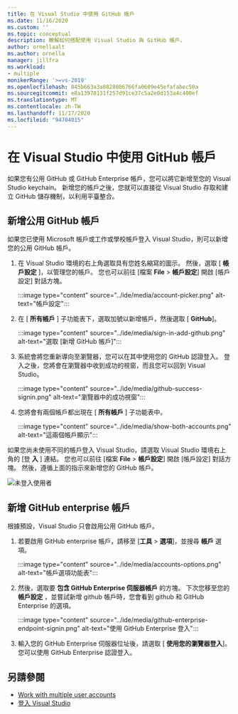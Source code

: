 ```yaml
---
title: 在 Visual Studio 中使用 GitHub 帳戶
ms.date: 11/16/2020
ms.custom: ''
ms.topic: conceptual
description: 瞭解如何搭配使用 Visual Studio 與 GitHub 帳戶。
author: ornellaalt
ms.author: ornella
manager: jillfra
ms.workload:
- multiple
monikerRange: '>=vs-2019'
ms.openlocfilehash: 845b663a3a0828806766fa0609e45efafabec50a
ms.sourcegitcommit: e8a13978131f257d91ce37c5a2e0d153a4c400ef
ms.translationtype: MT
ms.contentlocale: zh-TW
ms.lasthandoff: 11/17/2020
ms.locfileid: "94704015"
---
```

# <a name="work-with-github-accounts-in-visual-studio"></a>在 Visual Studio 中使用 GitHub 帳戶

如果您有公用 GitHub 或 GitHub Enterprise 帳戶，您可以將它新增至您的 Visual Studio keychain。 新增您的帳戶之後，您就可以直接從 Visual Studio 存取和建立 GitHub 儲存機制，以利用平臺整合。

## <a name="adding-public-github-accounts"></a>新增公用 GitHub 帳戶

如果您已使用 Microsoft 帳戶或工作或學校帳戶登入 Visual Studio，則可以新增您的公用 GitHub 帳戶。

1. 在 Visual Studio 環境的右上角選取具有您姓名縮寫的圖示。 然後，選取 [ **帳戶設定** ]，以管理您的帳戶。 您也可以前往 [檔案 **File**  >  **帳戶設定**] 開啟 [帳戶設定] 對話方塊。

    :::image type="content" source="../ide/media/account-picker.png" alt-text="帳戶設定":::

2. 在 [ **所有帳戶** ] 子功能表下，選取加號以新增帳戶，然後選取 [ **GitHub**]。

    :::image type="content" source="../ide/media/sign-in-add-github.png" alt-text="選取 [新增 GitHub 帳戶]":::

3. 系統會將您重新導向至瀏覽器，您可以在其中使用您的 GitHub 認證登入。 登入之後，您將會在瀏覽器中收到成功的視窗，而且您可以回到 Visual Studio。

    :::image type="content" source="../ide/media/github-success-signin.png" alt-text="瀏覽器中的成功視窗":::

4. 您將會有兩個帳戶都出現在 [ **所有帳戶** ] 子功能表中。

    :::image type="content" source="../ide/media/show-both-accounts.png" alt-text="這兩個帳戶顯示":::

如果您尚未使用不同的帳戶登入 Visual Studio，請選取 Visual Studio 環境右上角的 [登 **入** ] 連結。 您也可以前往 [檔案 **File**  >  **帳戶設定**] 開啟 [帳戶設定] 對話方塊。 然後，遵循上面的指示來新增您的 GitHub 帳戶。

![未登入使用者](../ide/media/vs2019_usernotsignedin.png)

## <a name="adding-github-enterprise-accounts"></a>新增 GitHub enterprise 帳戶

根據預設，Visual Studio 只會啟用公用 GitHub 帳戶。

1. 若要啟用 GitHub enterprise 帳戶，請移至 [**工具**  >  **選項**]，並搜尋 **帳戶** 選項。

    :::image type="content" source="../ide/media/accounts-options.png" alt-text="帳戶選項功能表":::

2. 然後，選取要 **包含 GitHub Enterprise 伺服器帳戶** 的方塊。 下次您移至您的 **帳戶設定** ，並嘗試新增 github 帳戶時，您會看到 github 和 GitHub Enterprise 的選項。

    :::image type="content" source="../ide/media/github-enterprise-endpoint-signin.png" alt-text="使用 GitHub Enterprise 登入":::

3. 輸入您的 GitHub Enterprise 伺服器位址後，請選取 [ **使用您的瀏覽器登入**]。 您可以使用 GitHub Enterprise 認證登入。

## <a name="see-also"></a>另請參閱

- [Work with multiple user accounts](work-with-multiple-user-accounts.md)
- [登入 Visual Studio](signing-in-to-visual-studio.md)
